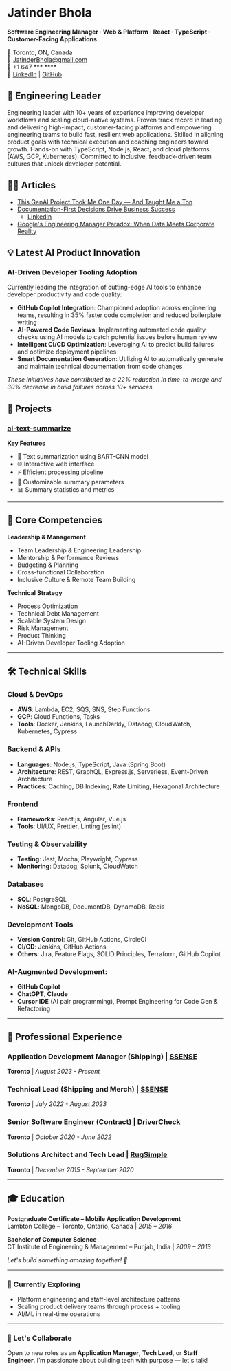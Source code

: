 # Jatinder Bhola

**Software Engineering Manager · Web & Platform · React · TypeScript · Customer-Facing Applications**

📍 Toronto, ON, Canada  
📧 JatinderBhola@gmail.com  
📱 +1 647 *** ****  
🔗 [LinkedIn](https://linkedin.com/in/jatinderbhola) | [GitHub](https://github.com/jatinderbhola)


## 🚀 Engineering Leader

Engineering leader with 10+ years of experience improving developer workflows and scaling cloud-native systems. Proven track record in leading and delivering high-impact, customer-facing platforms and empowering engineering teams to build fast, resilient web applications. Skilled in aligning product goals with technical execution and coaching engineers toward growth. Hands-on with TypeScript, Node.js, React, and cloud platforms (AWS, GCP, Kubernetes). Committed to inclusive, feedback-driven team cultures that unlock developer potential.


## 🧑‍💻 Articles

- [This GenAI Project Took Me One Day — And Taught Me a Ton](https://www.linkedin.com/pulse/genai-project-took-me-one-day-taught-ton-jatinder-jay-bhola-sk2pe/?trackingId=z8twViD3R56tBzMr4omr5g%3D%3D)
- [Documentation-First Decisions Drive Business Success](https://blog.jatinderbhola.com/blog/documentation-first-decisions-drive-business-success)
  - [LinkedIn](https://www.linkedin.com/posts/jatinderbhola_inside-alan-the-french-healthtech-startup-activity-7335314388364480512-0YCl?utm_source=share&utm_medium=member_desktop&rcm=ACoAAAmeeXYBVPB0jTE7fWZHeJrn1ggWs_bzQWE) 
- [Google's Engineering Manager Paradox: When Data Meets Corporate Reality](https://blog.jatinderbhola.com/blog/google-engineering-manager-paradox)


## 💡 Latest AI Product Innovation

### AI-Driven Developer Tooling Adoption
Currently leading the integration of cutting-edge AI tools to enhance developer productivity and code quality:

- **GitHub Copilot Integration**: Championed adoption across engineering teams, resulting in 35% faster code completion and reduced boilerplate writing
- **AI-Powered Code Reviews**: Implementing automated code quality checks using AI models to catch potential issues before human review
- **Intelligent CI/CD Optimization**: Leveraging AI to predict build failures and optimize deployment pipelines
- **Smart Documentation Generation**: Utilizing AI to automatically generate and maintain technical documentation from code changes

*These initiatives have contributed to a 22% reduction in time-to-merge and 30% decrease in build failures across 10+ services.*

## 🧪 Projects

### [ai-text-summarize](https://github.com/jatinderbhola/ai-text-summarizer)
**Key Features**
- 📝 Text summarization using BART-CNN model
- 🌐 Interactive web interface
- ⚡ Efficient processing pipeline
- 🔧 Customizable summary parameters
- 📊 Summary statistics and metrics

---

## 🎯 Core Competencies

**Leadership & Management**
- Team Leadership & Engineering Leadership
- Mentorship & Performance Reviews
- Budgeting & Planning
- Cross-functional Collaboration
- Inclusive Culture & Remote Team Building

**Technical Strategy**
- Process Optimization
- Technical Debt Management
- Scalable System Design
- Risk Management
- Product Thinking
- AI-Driven Developer Tooling Adoption

---

## 🛠️ Technical Skills

### Cloud & DevOps
- **AWS**: Lambda, EC2, SQS, SNS, Step Functions
- **GCP**: Cloud Functions, Tasks
- **Tools**: Docker, Jenkins, LaunchDarkly, Datadog, CloudWatch, Kubernetes, Cypress

### Backend & APIs
- **Languages**: Node.js, TypeScript, Java (Spring Boot)
- **Architecture**: REST, GraphQL, Express.js, Serverless, Event-Driven Architecture
- **Practices**: Caching, DB Indexing, Rate Limiting, Hexagonal Architecture

### Frontend
- **Frameworks**: React.js, Angular, Vue.js
- **Tools**: UI/UX, Prettier, Linting (eslint)

### Testing & Observability
- **Testing**: Jest, Mocha, Playwright, Cypress
- **Monitoring**: Datadog, Splunk, CloudWatch

### Databases
- **SQL**: PostgreSQL
- **NoSQL**: MongoDB, DocumentDB, DynamoDB, Redis

### Development Tools
- **Version Control**: Git, GitHub Actions, CircleCI
- **CI/CD**: Jenkins, GitHub Actions
- **Others**: Jira, Feature Flags, SOLID Principles, Terraform, GitHub Copilot

### AI-Augmented Development:
- **GitHub Copilot**
- **ChatGPT**, **Claude**
- **Cursor IDE** (AI pair programming), Prompt Engineering for Code Gen & Refactoring

---

## 💼 Professional Experience

### Application Development Manager (Shipping) | [SSENSE](http://ssense.com/)
**Toronto** | *August 2023 - Present*

### Technical Lead (Shipping and Merch) | [SSENSE](http://ssense.com/)
**Toronto** | *July 2022 - August 2023*

### Senior Software Engineer (Contract) | [DriverCheck](https://www.drivercheck.ca/)
**Toronto** | *October 2020 - June 2022*

### Solutions Architect and Tech Lead | [RugSimple](http://rugsimple.com/)
**Toronto** | *December 2015 - September 2020*

---

## 🎓 Education

**Postgraduate Certificate – Mobile Application Development**  
Lambton College – Toronto, Ontario, Canada | *2015 – 2016*

**Bachelor of Computer Science**  
CT Institute of Engineering & Management – Punjab, India | *2009 – 2013*

*Let's build something amazing together! 🚀*

---

### 🧠 Currently Exploring
- Platform engineering and staff-level architecture patterns  
- Scaling product delivery teams through process + tooling  
- AI/ML in real-time operations

---

### 💬 Let's Collaborate
Open to new roles as an **Application Manager**, **Tech Lead**, or **Staff Engineer**. I’m passionate about building tech with purpose — let's talk!
